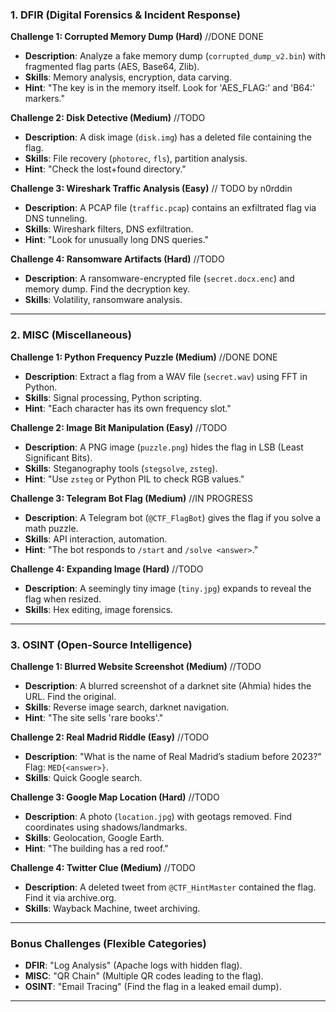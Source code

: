 ### **1. DFIR (Digital Forensics & Incident Response)**
**Challenge 1: Corrupted Memory Dump (Hard)**   //DONE DONE 
- **Description**: Analyze a fake memory dump (`corrupted_dump_v2.bin`) with fragmented flag parts (AES, Base64, Zlib).  
- **Skills**: Memory analysis, encryption, data carving.  
- **Hint**: "The key is in the memory itself. Look for 'AES_FLAG:' and 'B64:' markers."  

**Challenge 2: Disk Detective (Medium)**  //TODO
- **Description**: A disk image (`disk.img`) has a deleted file containing the flag.  
- **Skills**: File recovery (`photorec`, `fls`), partition analysis.  
- **Hint**: "Check the lost+found directory."  

**Challenge 3: Wireshark Traffic Analysis (Easy)** // TODO by n0rddin  
- **Description**: A PCAP file (`traffic.pcap`) contains an exfiltrated flag via DNS tunneling.  
- **Skills**: Wireshark filters, DNS exfiltration.  
- **Hint**: "Look for unusually long DNS queries."  

**Challenge 4: Ransomware Artifacts (Hard)**  //TODO
- **Description**: A ransomware-encrypted file (`secret.docx.enc`) and memory dump. Find the decryption key.  
- **Skills**: Volatility, ransomware analysis.  

---

### **2. MISC (Miscellaneous)**
**Challenge 1: Python Frequency Puzzle (Medium)** //DONE DONE 
- **Description**: Extract a flag from a WAV file (`secret.wav`) using FFT in Python.  
- **Skills**: Signal processing, Python scripting.  
- **Hint**: "Each character has its own frequency slot."  

**Challenge 2: Image Bit Manipulation (Easy)**  //TODO
- **Description**: A PNG image (`puzzle.png`) hides the flag in LSB (Least Significant Bits).  
- **Skills**: Steganography tools (`stegsolve`, `zsteg`).  
- **Hint**: "Use `zsteg` or Python PIL to check RGB values."  

**Challenge 3: Telegram Bot Flag (Medium)**  //IN PROGRESS
- **Description**: A Telegram bot (`@CTF_FlagBot`) gives the flag if you solve a math puzzle.  
- **Skills**: API interaction, automation.  
- **Hint**: "The bot responds to `/start` and `/solve <answer>`."  

**Challenge 4: Expanding Image (Hard)**  //TODO
- **Description**: A seemingly tiny image (`tiny.jpg`) expands to reveal the flag when resized.  
- **Skills**: Hex editing, image forensics.  

---

### **3. OSINT (Open-Source Intelligence)**
**Challenge 1: Blurred Website Screenshot (Medium)**   //TODO
- **Description**: A blurred screenshot of a darknet site (Ahmia) hides the URL. Find the original.  
- **Skills**: Reverse image search, darknet navigation.  
- **Hint**: "The site sells 'rare books'."  

**Challenge 2: Real Madrid Riddle (Easy)**  //TODO
- **Description**: "What is the name of Real Madrid’s stadium before 2023?" Flag: `MED{<answer>}`.  
- **Skills**: Quick Google search.  

**Challenge 3: Google Map Location (Hard)**  //TODO
- **Description**: A photo (`location.jpg`) with geotags removed. Find coordinates using shadows/landmarks.  
- **Skills**: Geolocation, Google Earth.  
- **Hint**: "The building has a red roof."  

**Challenge 4: Twitter Clue (Medium)**  //TODO
- **Description**: A deleted tweet from `@CTF_HintMaster` contained the flag. Find it via archive.org.  
- **Skills**: Wayback Machine, tweet archiving.  

---

### **Bonus Challenges (Flexible Categories)**
- **DFIR**: "Log Analysis" (Apache logs with hidden flag).  
- **MISC**: "QR Chain" (Multiple QR codes leading to the flag).  
- **OSINT**: "Email Tracing" (Find the flag in a leaked email dump).  

---
